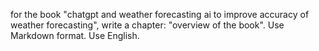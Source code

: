 for the book "chatgpt and weather forecasting ai to improve accuracy of weather forecasting", write a chapter: "overview of the book". Use Markdown format. Use English.
